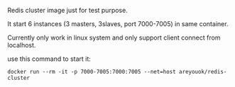 Redis cluster image just for test purpose.

It start 6 instances (3 masters, 3slaves, port 7000-7005) in same container.

Currently only work in linux system and only support client connect from localhost.

use this command to start it:
```
docker run --rm -it -p 7000-7005:7000:7005 --net=host areyouok/redis-cluster
```